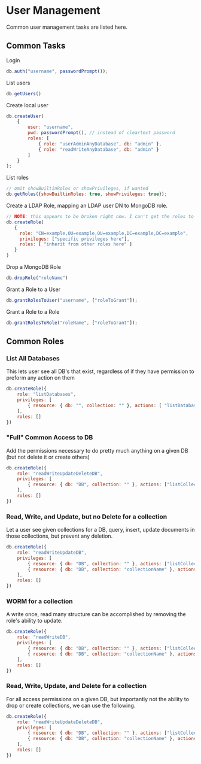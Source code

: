 # User Management

Common user management tasks are listed here.

## Common Tasks

Login

```js
db.auth("username", passwordPrompt());
```

List users

```js
db.getUsers()
```

Create local user

```js
db.createUser(
    {
        user: "username",
        pwd: passwordPrompt(), // instead of cleartext password
        roles: [
            { role: "userAdminAnyDatabase", db: "admin" },
            { role: "readWriteAnyDatabase", db: "admin" }
        ]
    }
);
```

List roles

```js
// omit showBuiltinRoles or showPrivileges, if wanted
db.getRoles({showBuiltinRoles: true, showPrivileges: true});
```

Create a LDAP Role, mapping an LDAP user DN to MongoDB role.

```js
// NOTE: this appears to be broken right now. I can't get the roles to map to one another :(
db.createRole(
   {
     role: "CN=example,OU=example,OU=example,DC=example,DC=example",
     privileges: ["specific privileges here"],
     roles: [ "inherit from other roles here" ]
   }
)
```

Drop a MongoDB Role

```js
db.dropRole("roleName")
```

Grant a Role to a User

```js
db.grantRolesToUser("username", ["roleToGrant"]);
```

Grant a Role to a Role

```js
db.grantRolesToRole("roleName", ["roleToGrant"]);
```

## Common Roles

### List All Databases

This lets user see all DB's that exist, regardless of if they have permission to preform any action on them

```js
db.createRole({
    role: "listDatabases",
    privileges: [
        { resource: { db: "", collection: "" }, actions: [ "listDatabases" ] }
    ],
    roles: []
})
```

### "Full" Common Access to DB

Add the permissions necessary to do pretty much anything on a given DB (but not delete it or create others)

```js
db.createRole({
    role: "readWriteUpdateDeleteDB",
    privileges: [
        { resource: { db: "DB", collection: "" }, actions: ["listCollections", "createCollection", "dropCollection", "renameCollectionSameDB", "find", "insert", "update", "remove" ]},
    ],
    roles: []
})
```

### Read, Write, and Update, but no Delete for a collection

Let a user see given collections for a DB, query, insert, update documents in those collections, but prevent any deletion.

```js
db.createRole({
    role: "readWriteUpdateDB",
    privileges: [
        { resource: { db: "DB", collection: "" }, actions: ["listCollections"]},
        { resource: { db: "DB", collection: "collectionName" }, actions: [ "find", "insert", "update" ] }
    ],
    roles: []
})
```

### WORM for a collection

A write once, read many structure can be accomplished by removing the role's ability to update.

```js
db.createRole({
    role: "readWriteDB",
    privileges: [
        { resource: { db: "DB", collection: "" }, actions: ["listCollections"]},
        { resource: { db: "DB", collection: "collectionName" }, actions: [ "find", "insert" ] }
    ],
    roles: []
})
```

### Read, Write, Update, and Delete for a collection

For all access permissions on a given DB, but importantly not the ability to drop or create collections, we can use the following.

```js
db.createRole({
    role: "readWriteUpdateDeleteDB",
    privileges: [
        { resource: { db: "DB", collection: "" }, actions: ["listCollections"]},
        { resource: { db: "DB", collection: "collectionName" }, actions: [ "find", "insert", "update", "remove" ] }
    ],
    roles: []
})
```
